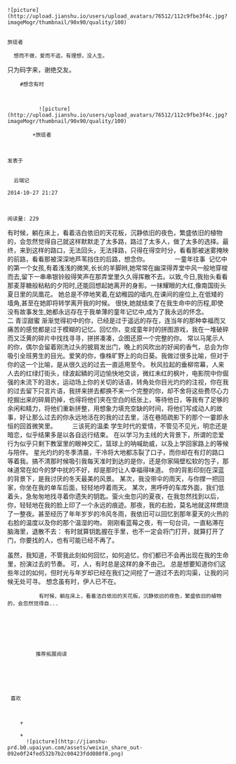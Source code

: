 
    
  
    ![picture](http://upload.jianshu.io/users/upload_avatars/76512/112c9fbe3f4c.jpg?imageMogr/thumbnail/90x90/quality/100)
    

    旅徒者
  
      想而不做，爱而不追，有理想，没人生。

只为码字来，谢绝交友。

  
  
    
  


    
      
        #想念有时
        
          
            
              ![picture](http://upload.jianshu.io/users/upload_avatars/76512/112c9fbe3f4c.jpg?imageMogr/thumbnail/90x90/quality/100)
            
            +旅徒者
        
        
    
    发表于 

    
      云端记

    2014-10-27 21:27

    

    阅读量: 229
  


        
            

  有时候，躺在床上，看着洁白依旧的天花板，沉静依旧的夜色，繁盛依旧的植物的，会忽然觉得自己就这样默默走了太多路，路过了太多人，做了太多的选择。最终，来到这样的路口，无法回头，无法择路，只得在得空时分，看看那被迷雾掩映的前路，看看那被深深地芦苇挡住的后路，想念你。
                一童年往事 
  记忆中的第一个女孩,有着浅浅的微笑,长长的羊脚辫,她常常在幽深得弄堂中风一般地穿梭而去,留下一串串银铃般得笑声在那弄堂里久久得挥散不去。以致,今日,我抬头看看那麦芽糖般粘粘的夕阳时,还能回想起她离开的身影。一抹耀眼的大红,像南国街头夏日里的凤凰花。
  她总是不停地笑着,在幼稚园的墙内,在课间的座位上,在低矮的墙角,甚至在她即将转学离开我的时候。
  很快,她就结束了在我生命中的历程,即使没有故事发生,她都永远存在于我单薄的童年记忆中,成为了我永远的怀念。
              二 青涩甜蜜
  渐渐觉得初中的你，已经是过于遥远的存在，连当年的那种幸福而又痛苦的感觉都是过于模糊的记忆。回忆你，变成童年时的拼图游戏，我在一堆破碎而又泛黄的碎片中找找寻寻，拼拼凑凑，企图还原一个完整的你。
  常以马尾示人的你，偶尔会留着刚洗过头的披肩发出门，晚上的风吹出的好闻的香气，总会为你吸引全班男生的目光。爱笑的你，像株旷野上的向日葵。我做过很多比喻，但对于你的这一个比喻，是从很久远的过去一直适用至今。
  秋风拉起的垂柳帘幕，人来人去的红绿灯街头，绿波起鳞的河边愉快地交谈，微红未红的枫叶，电影院中你倔强的未流下的泪水，运动场上你的关切的话语，转角处你目光灼灼的注视，你在我的过去留下只言片语，我拼来拼去都换不来一个完整的你，却不舍将这些费尽心力挖掘出来的碎屑扔掉，也得将他们夹在空白的纸张上，等待他日，等我有了足够的余闲和精力，将他们重新拼整，用想象力填充空缺的时间，将他们写成动人的故事，好让那么过去的你永远地活在的我的过去里，活在巷陌疏影下的那个一霎即永恒的回首微笑里。
          三该死的温柔
  学生时代的爱情，不管见不见光，明恋还是暗恋，似乎结果多是以各自远行结束。
  在以学习为主线的大背景下，所谓的恋爱行为似乎只剩下教室里的眼神交汇，篮球上的呐喊助威，以及上学回家路上的等候与陪伴。
  星光灼灼的冬季清晨，干冷将大地都冻裂了口子，而你却在有灯的路口等着我。搞不清那时候吸引我每天准时到达的是你，还是你家隔壁松软的包子，那味道常在如今的梦中扰的不好，却是那时让人幸福得味道。
  你的背影印刻在深蓝的背景下，是我讨厌的冬天最美的风景。
  某次，我没带伞的雨天，与你撑一把回家，你坐在我的单车后面，轻轻地哼着雨天。
  某次，黑呼呼的车库外面，我们低着头，急匆匆地找寻着你遗失的钥匙。萤火虫忽闪的夏夜，在我忽然找到以后，你，轻轻地在我的脸上印了一个永远的痕迹。那夜，我的右脸，莫名地就这样燃烧了一整夜。甚至经历了年年岁岁的冷风冬雨，我依旧可以回忆到那年夏天的火热的右脸的温度以及你的那个温湿的吻。
  刚刚看蓝莓之夜，有一句台词，一直粘滞在脑海里，退散不去：
  有时就算钥匙握在手里，也不一定会将门打开，就算打开了门，你要找的人，也有可能已经不再了。

  虽然，我知道，不管我此刻如何回忆，如何追忆，你们都已不会再出现在我的生命里，扮演过去的节奏。
  可，人，有时总是这样的身不由己。
  总是想要知道你们这些年过的如何，但时光与年岁却已经在我们之间挖了一道过不去的沟渠，让我的问候无处可寻。
  想念虽有时，伊人已不在。

        
              有时候，躺在床上，看着洁白依旧的天花板，沉静依旧的夜色，繁盛依旧的植物的，会忽然觉得自...
      
    
    
      
      
      
          
             推荐拓展阅读
        
      
    
    
      
          
     喜欢

      
      
        +
                  
        +
          ![picture](http://jianshu-prd.b0.upaiyun.com/assets/weixin_share_out-092e0f24fed532b7b2c00423fdd080f8.png)
        
      
    
  


